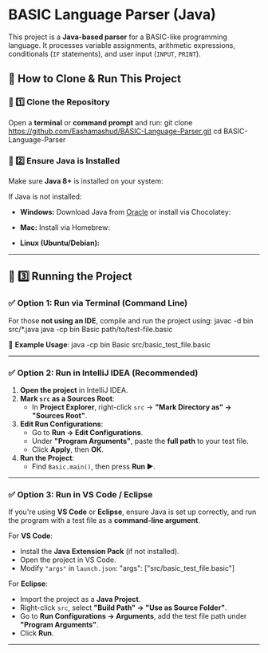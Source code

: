 
 
# BASIC Language Parser (Java)

This project is a **Java-based parser** for a BASIC-like programming language. It processes variable assignments, arithmetic expressions, conditionals (`IF` statements), and user input (`INPUT`, `PRINT`).

## 📌 How to Clone & Run This Project

### 🚀 1️⃣ Clone the Repository
Open a **terminal** or **command prompt** and run:
git clone https://github.com/Eashamashud/BASIC-Language-Parser.git
cd BASIC-Language-Parser

### 📌 2️⃣ Ensure Java is Installed
Make sure **Java 8+** is installed on your system:

If Java is not installed:
- **Windows:** Download Java from [Oracle](https://www.oracle.com/java/technologies/javase-jdk17-downloads.html) or install via Chocolatey:

- **Mac:** Install via Homebrew:

- **Linux (Ubuntu/Debian):**


---

## 📌 3️⃣ Running the Project

### ✅ **Option 1: Run via Terminal (Command Line)**
For those **not using an IDE**, compile and run the project using:
javac -d bin src/*.java java -cp bin Basic path/to/test-file.basic

📌 **Example Usage**:
java -cp bin Basic src/basic_test_file.basic

---

### ✅ **Option 2: Run in IntelliJ IDEA (Recommended)**
1. **Open the project** in IntelliJ IDEA.
2. **Mark `src` as a Sources Root**:
   - In **Project Explorer**, right-click `src` → **"Mark Directory as" → "Sources Root"**.
3. **Edit Run Configurations**:
   - Go to **Run → Edit Configurations**.
   - Under **"Program Arguments"**, paste the **full path** to your test file.
   - Click **Apply**, then **OK**.
4. **Run the Project**:
   - Find `Basic.main()`, then press **Run ▶️**.

---

### ✅ **Option 3: Run in VS Code / Eclipse**
If you're using **VS Code** or **Eclipse**, ensure Java is set up correctly, and run the program with a test file as a **command-line argument**.

For **VS Code**:
- Install the **Java Extension Pack** (if not installed).
- Open the project in VS Code.
- Modify `"args"` in `launch.json`:
"args": ["src/basic_test_file.basic"]

For **Eclipse**:
- Import the project as a **Java Project**.
- Right-click `src`, select **"Build Path" → "Use as Source Folder"**.
- Go to **Run Configurations → Arguments**, add the test file path under **"Program Arguments"**.
- Click **Run**.

---



